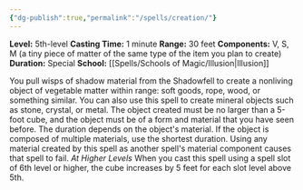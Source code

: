 ```yaml
---
{"dg-publish":true,"permalink":"/spells/creation/"}
---
```


**Level:** 5th-level
**Casting Time:** 1 minute
**Range:** 30 feet
**Components:** V, S, M (a tiny piece of matter of the same type of the item you plan to create)
**Duration:** Special
**School:** [[Spells/Schools of Magic/Illusion\|Illusion]]

You pull wisps of shadow material from the Shadowfell to create a nonliving object of vegetable matter within range: soft goods, rope, wood, or something similar. You can also use this spell to create mineral objects such as stone, crystal, or metal. The object created must be no larger than a 5-foot cube, and the object must be of a form and material that you have seen before.
The duration depends on the object's material. If the object is composed of multiple materials, use the shortest duration.
Using any material created by this spell as another spell's material component causes that spell to fail.
_At Higher Levels_
When you cast this spell using a spell slot of 6th level or higher, the cube increases by 5 feet for each slot level above 5th.